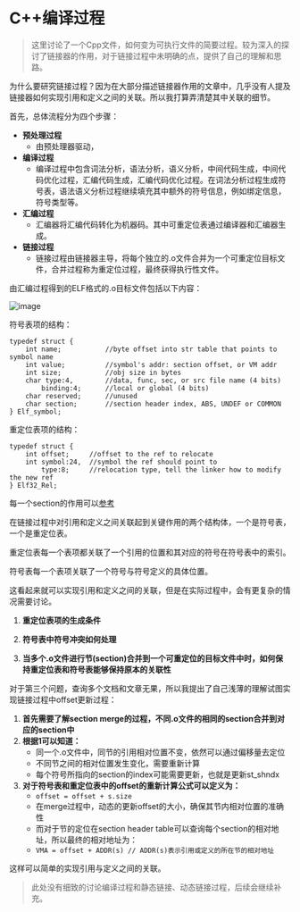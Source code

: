 # C++编译过程

> 这里讨论了一个Cpp文件，如何变为可执行文件的简要过程。较为深入的探讨了链接器的作用，对于链接过程中未明确的点，提供了自己的理解和思路。

为什么要研究链接过程？因为在大部分描述链接器作用的文章中，几乎没有人提及链接器如何实现引用和定义之间的关联。所以我打算弄清楚其中关联的细节。

首先，总体流程分为四个步骤：
- **预处理过程**
  - 由预处理器驱动，
- **编译过程**
  - 编译过程中包含词法分析，语法分析，语义分析，中间代码生成，中间代码优化过程，汇编代码生成，汇编代码优化过程。在词法分析过程生成符号表，语法语义分析过程继续填充其中额外的符号信息，例如绑定信息，符号类型等。
- **汇编过程**
  - 汇编器将汇编代码转化为机器码。其中可重定位表通过编译器和汇编器生成。
- **链接过程**
  - 链接过程由链接器主导，将每个独立的.o文件合并为一个可重定位目标文件，合并过程称为重定位过程，最终获得执行性文件。

由汇编过程得到的ELF格式的.o目标文件包括以下内容：

![image](https://github.com/user-attachments/assets/fd2e0e26-ff90-48f4-aa1a-63bcfa49d2bf)

符号表项的结构：
```
typedef struct {
    int name;           //byte offset into str table that points to symbol name
    int value;          //symbol's addr: section offset, or VM addr
    int size;           //obj size in bytes
    char type:4,        //data, func, sec, or src file name (4 bits)
        binding:4;      //local or global (4 bits)
    char reserved;      //unused
    char section;       //section header index, ABS, UNDEF or COMMON
} Elf_symbol;
```
重定位表项的结构：
```
typedef struct {
    int offset;     //offset to the ref to relocate
    int symbol:24,  //symbol the ref should point to
        type:8;     //relocation type, tell the linker how to modify the new ref
} Elf32_Rel;
```

每一个section的作用可以[参考](https://docs.oracle.com/cd/E23824_01/html/819-0690/chapter6-46512.html#scrolltoc)

在链接过程中对引用和定义之间关联起到关键作用的两个结构体，一个是符号表，一个是重定位表。

重定位表每一个表项都关联了一个引用的位置和其对应的符号在符号表中的索引。

符号表每一个表项关联了一个符号与符号定义的具体位置。

这看起来就可以实现引用和定义之间的关联，但是在实际过程中，会有更复杂的情况需要讨论。

1. **重定位表项的生成条件**

2. **符号表中符号冲突如何处理**

3. **当多个.o文件进行节(section)合并到一个可重定位的目标文件中时，如何保持重定位表和符号表能够保持原本的关联性**

对于第三个问题，查询多个文档和文章无果，所以我提出了自己浅薄的理解试图实现链接过程中offset更新过程：
1. **首先需要了解section merge的过程，不同.o文件的相同的section合并到对应的section中**
2. **根据1可以知道：**
   - 同一个.o文件中，同节的引用相对位置不变，依然可以通过偏移量去定位
   - 不同节之间的相对位置发生变化，需要重新计算
   - 每个符号所指向的section的index可能需要更新，也就是更新st_shndx
3. **对于符号表和重定位表中的offset的重新计算公式可以定义为：**
   - ```offset = offset + s.size```
   - 在merge过程中，动态的更新offset的大小，确保其节内相对位置的准确性
   - 而对于节的定位在section header table可以查询每个section的相对地址，所以最终的相对地址为：
   - ```VMA = offset + ADDR(s) // ADDR(s)表示引用或定义的所在节的相对地址```
  
这样可以简单的实现引用与定义之间的关联。

> 此处没有细致的讨论编译过程和静态链接、动态链接过程，后续会继续补充。





